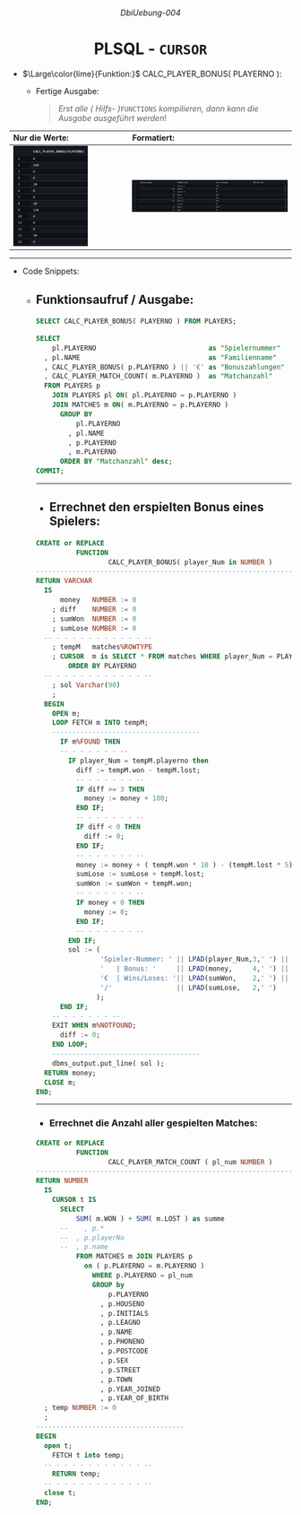   ###### <p align="center"> DbiUebung-004 </p>

<div align="center">
  
  # PLSQL - `CURSOR` 

  - <div align="left"> 
    
    $\Large\color{lime}{Funktion:}$ CALC_PLAYER_BONUS( PLAYERNO ):
    
    - Fertige Ausgabe:  
      > *Erst alle ( Hilfs- )*`FUNCTIONS` *kompilieren, dann kann die Ausgabe ausgeführt werden*!  

  </div>

  |    Nur die Werte:                                  |  Formatiert:                                          |  
  |:---------------------------------------------------|:------------------------------------------------------|  
  | <img src="img/output.png" alt="output" width=67%>  | <img src="img/outputAll.png" alt="output" width=100%> |  

---

</div>
  
  - <p align="left"> Code Snippets: </p>
  
    - ## Funktionsaufruf / Ausgabe:
      ```SQL
      SELECT CALC_PLAYER_BONUS( PLAYERNO ) FROM PLAYERS;
      ```
      ```SQL
      SELECT                                      
          pl.PLAYERNO                            as "Spielernummer"
        , pl.NAME                                as "Familienname"
        , CALC_PLAYER_BONUS( p.PLAYERNO ) || '€' as "Bonuszahlungen"
        , CALC_PLAYER_MATCH_COUNT( m.PLAYERNO )  as "Matchanzahl"
        FROM PLAYERS p 
          JOIN PLAYERS pl ON( pl.PLAYERNO = p.PLAYERNO )
          JOIN MATCHES m ON( m.PLAYERNO = p.PLAYERNO )
            GROUP BY
                pl.PLAYERNO
              , pl.NAME
              , p.PLAYERNO
              , m.PLAYERNO
            ORDER BY "Matchanzahl" desc;
      COMMIT;
      ```
    
      ---
      - ## Errechnet den erspielten Bonus eines Spielers:
      ```SQL
      CREATE or REPLACE 
                FUNCTION 
                        CALC_PLAYER_BONUS( player_Num in NUMBER )
      ---------------------------------------------------------------------
      RETURN VARCHAR 
        IS
            money   NUMBER := 0
          ; diff    NUMBER := 0
          ; sumWon  NUMBER := 0
          ; sumLose NUMBER := 0
        -- - - - - - - - - - - - --
          ; tempM   matches%ROWTYPE
          ; CURSOR  m is SELECT * FROM matches WHERE player_Num = PLAYERNO
              ORDER BY PLAYERNO 
        -- - - - - - - - - - - - --
          ; sol Varchar(90) 
          ;
        BEGIN
          OPEN m;
          LOOP FETCH m INTO tempM;
          -------------------------------------
            IF m%FOUND THEN
            -- - - - - - - --
              IF player_Num = tempM.playerno then
                diff := tempM.won - tempM.lost;
                -- - - - - - - --
                IF diff >= 3 THEN
                  money := money + 100; 
                END IF;
                -- - - - - - - --
                IF diff < 0 THEN
                  diff := 0;
                END IF;
                -- - - - - - - --
                money := money + ( tempM.won * 10 ) - (tempM.lost * 5);
                sumLose := sumLose + tempM.lost;
                sumWon := sumWon + tempM.won;
                -- - - - - - - --
                IF money < 0 THEN
                  money := 0;
                END IF;
                -- - - - - - - --
              END IF;
              sol := ( 
                      'Spieler-Nummer: ' || LPAD(player_Num,3,' ') ||
                      '   | Bonus: '     || LPAD(money,     4,' ') ||
                      '€  | Wins/Loses: '|| LPAD(sumWon,    2,' ') ||
                      '/'                || LPAD(sumLose,   2,' ')
                     );
            END IF;
          -- - - - - - - --
          EXIT WHEN m%NOTFOUND;
            diff := 0;
          END LOOP;
          -------------------------------------
          dbms_output.put_line( sol );
        RETURN money;
        CLOSE m;
      END;
      ```

      ---
      - ### Errechnet die Anzahl aller gespielten Matches:
      ```SQL
      CREATE or REPLACE 
                FUNCTION 
                        CALC_PLAYER_MATCH_COUNT ( pl_num NUMBER )
      -------------------------------------------------------------------------------
      RETURN NUMBER
        IS
          CURSOR t IS 
            SELECT 
                SUM( m.WON ) + SUM( m.LOST ) as summe
            --    , p.*
            --  , p.playerNo
            --  , p.name 
                FROM MATCHES m JOIN PLAYERS p 
                  on ( p.PLAYERNO = m.PLAYERNO )
                    WHERE p.PLAYERNO = pl_num
                    GROUP by 
                        p.PLAYERNO
                      , p.HOUSENO
                      , p.INITIALS
                      , p.LEAGNO
                      , p.NAME 
                      , p.PHONENO 
                      , p.POSTCODE
                      , p.SEX
                      , p.STREET
                      , p.TOWN
                      , p.YEAR_JOINED
                      , p.YEAR_OF_BIRTH
        ; temp NUMBER := 0
        ;
      -------------------------------------
      BEGIN
        open t;
          FETCH t into temp;
        -- - - - - - - - - - - - --
          RETURN temp;
        -- - - - - - - - - - - - --
        close t;
      END;
      ``` 
